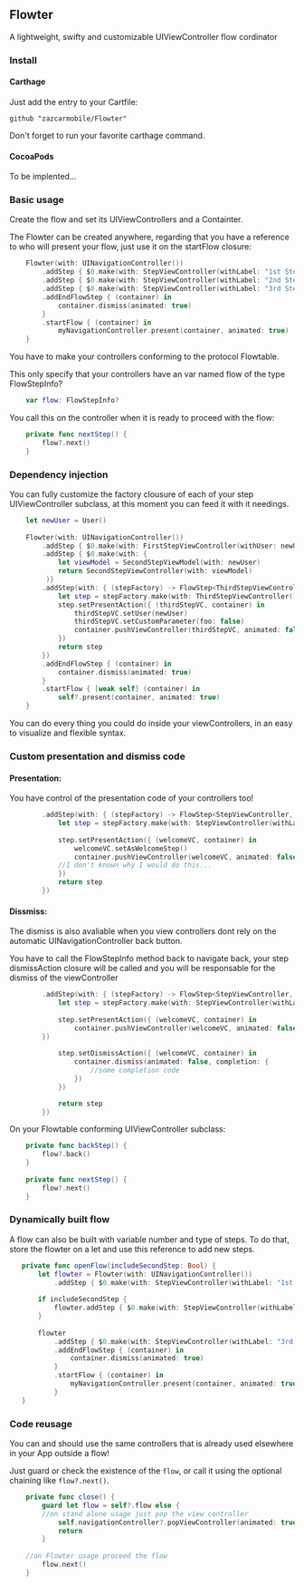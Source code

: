 ## Flowter
A lightweight, swifty and customizable UIViewController flow cordinator

### Install
#### Carthage
Just add the entry to your Cartfile:
```
github "zazcarmobile/Flowter"
```
Don't forget to run your favorite carthage command.

#### CocoaPods
To be implented...

### Basic usage
Create the flow and set its UIViewControllers and a Containter.

The Flowter can be created anywhere, regarding that you have a reference to who will present your flow, just use it on the startFlow closure:
```swift
	Flowter(with: UINavigationController())
	    .addStep { $0.make(with: StepViewController(withLabel: "1st Step"))}
	    .addStep { $0.make(with: StepViewController(withLabel: "2nd Step"))}
	    .addStep { $0.make(with: StepViewController(withLabel: "3rd Step"))}
	    .addEndFlowStep { (container) in
	        container.dismiss(animated: true)
	    }
	    .startFlow { (container) in
	        myNavigationController.present(container, animated: true)
	}
```

You have to make your controllers conforming to the protocol Flowtable.

This only specify that your controllers have an var named flow of the type FlowStepInfo?
```swift
    var flow: FlowStepInfo?
```

You call this on the controller when it is ready to proceed with the flow:
```swift
    private func nextStep() {
        flow?.next()
    }
```

### Dependency injection
You can fully customize the factory clousure of each of your step UIViewController subclass, at this moment you can feed it with it needings.
```swift
    let newUser = User()
    
    Flowter(with: UINavigationController())
        .addStep { $0.make(with: FirstStepViewController(withUser: newUser))}
        .addStep { $0.make(with: {
            let viewModel = SecondStepViewModel(with: newUser)
            return SecondStepViewController(with: viewModel)
         )}
        .addStep(with: { (stepFactory) -> FlowStep<ThirdStepViewController, UINavigationController> in
            let step = stepFactory.make(with: ThirdStepViewController())
            step.setPresentAction({ (thirdStepVC, container) in
                thirdStepVC.setUser(newUser)
                thirdStepVC.setCustomParameter(foo: false)
                container.pushViewController(thirdStepVC, animated: false)
            })
            return step
        })
        .addEndFlowStep { (container) in
            container.dismiss(animated: true)
        }
        .startFlow { [weak self] (container) in
            self?.present(container, animated: true)
    }
```
You can do every thing you could do inside your viewControllers, in an easy to visualize and flexible syntax.

### Custom presentation and dismiss code
#### Presentation:
You have control of the presentation code of your controllers too! 
```swift
	    .addStep(with: { (stepFactory) -> FlowStep<StepViewController, UINavigationController> in
	        let step = stepFactory.make(with: StepViewController(withLabel: "Flow Start"))
		
	        step.setPresentAction({ (welcomeVC, container) in
	            welcomeVC.setAsWelcomeStep()
	            container.pushViewController(welcomeVC, animated: false) 
		    //I don't known why I would do this...
	        })
	        return step
	    })
```

#### Dissmiss:
The dismiss is also avaliable when you view controllers dont rely on the automatic UINavigationController back button.

You have to call the FlowStepInfo method back to navigate back, your step dismissAction closure will be called and you will be responsable for the dismiss of the viewController
```swift
        .addStep(with: { (stepFactory) -> FlowStep<StepViewController, UINavigationController> in
            let step = stepFactory.make(with: StepViewController(withLabel: "Flow Start"))
	    
            step.setPresentAction({ (welcomeVC, container) in
                container.pushViewController(welcomeVC, animated: false)
	    })
			
            step.setDismissAction({ (welcomeVC, container) in
                container.dismiss(animated: false, completion: {
                    //some completion code
                })
            })

            return step
        })
```

On your Flowtable conforming UIViewController subclass:
```swift
    private func backStep() {
        flow?.back()
    }
    
    private func nextStep() {
        flow?.next()
    }
```

### Dynamically built flow
A flow can also be built with variable number and type of steps. To do that, store the flowter on a let and use this reference to add new steps.
 ```swift
 	private func openFlow(includeSecondStep: Bool) {
		let flowter = Flowter(with: UINavigationController())
    		.addStep { $0.make(with: StepViewController(withLabel: "1st Step"))}
		
		if includeSecondStep {
    		flowter.addStep { $0.make(with: StepViewController(withLabel: "2nd Step"))}
		}
	
    	flowter
			.addStep { $0.make(with: StepViewController(withLabel: "3rd Step"))}
    		.addEndFlowStep { (container) in
        		container.dismiss(animated: true)
    		}
    		.startFlow { (container) in
        		myNavigationController.present(container, animated: true)
			}
	}
 ```

### Code reusage
You can and should use the same controllers that is already used elsewhere in your App outside a flow!

Just guard or check the existence of the `flow`, or call it using the optional chaining like `flow?.next()`.
```swift
    private func close() {
        guard let flow = self?.flow else { 
	    //on stand alone usage just pop the view controller
            self.navigationController?.popViewController(animated: true)
            return
        }
        
	//on Flowter usage proceed the flow
        flow.next() 
    }
```
